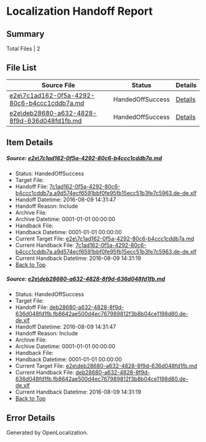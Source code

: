 # <a name='report-top'></a> Localization Handoff Report

## Summary
 Total Files | 2

## File List
 Source File | Status | Details 
 ----------- | ------ | ------- 
 [e2e\7c1ad162-0f5a-4292-80c6-b4ccc1cddb7a.md](https://github.com/OpenLocalizationTestOrg/oltest/blob/263779eeb6337bbfcf149e5c8d0b8bf0ce030645/e2e/7c1ad162-0f5a-4292-80c6-b4ccc1cddb7a.md) | HandedOffSuccess | [Details](#c487f0d063d950f63758dccac44d007ee231996b2)
 [e2e\deb28680-a632-4828-8f9d-636d048fd1fb.md](https://github.com/OpenLocalizationTestOrg/oltest/blob/263779eeb6337bbfcf149e5c8d0b8bf0ce030645/e2e/deb28680-a632-4828-8f9d-636d048fd1fb.md) | HandedOffSuccess | [Details](#1dc55c9f28502bc12c294fad38ae4966b5431ac83)

## Item Details
##### <a name='c487f0d063d950f63758dccac44d007ee231996b2'></a> Source: [e2e\7c1ad162-0f5a-4292-80c6-b4ccc1cddb7a.md](https://github.com/OpenLocalizationTestOrg/oltest/blob/263779eeb6337bbfcf149e5c8d0b8bf0ce030645/e2e/7c1ad162-0f5a-4292-80c6-b4ccc1cddb7a.md)
* Status: HandedOffSuccess
* Target File: 
* Handoff File: [7c1ad162-0f5a-4292-80c6-b4ccc1cddb7a.a9d574ecf6591bbf0fe95fb15ecc51b3fe7c5963.de-de.xlf](https://github.com/OpenLocalizationTestOrg/olhandoff-e2e/blob/fb3c6b93420a8834b297a1f29e9df03ef4a4ab60/ol-handoff/OpenLocalizationTestOrg/ol-test-dede/ci/ht/7c1ad162-0f5a-4292-80c6-b4ccc1cddb7a.a9d574ecf6591bbf0fe95fb15ecc51b3fe7c5963.de-de.xlf)
* Handoff Datetime: 2016-08-09 14:31:47
* Handoff Reason: Include
* Archive File: 
* Archive Datetime: 0001-01-01 00:00:00
* Handback File: 
* Handback Datetime: 0001-01-01 00:00:00
* Current Target File: [e2e\7c1ad162-0f5a-4292-80c6-b4ccc1cddb7a.md](https://github.com/OpenLocalizationTestOrg/ol-test-dede/blob/8ab637743cb5a241a9f24cafec874f4b2305ec89/e2e/7c1ad162-0f5a-4292-80c6-b4ccc1cddb7a.md)
* Current Handback File: [7c1ad162-0f5a-4292-80c6-b4ccc1cddb7a.a9d574ecf6591bbf0fe95fb15ecc51b3fe7c5963.de-de.xlf](https://github.com/OpenLocalizationTestOrg/olhandback-e2e/blob/8e07fc0a6e59aea15667cdf6283021ab046c2c9b/ol-handback/OpenLocalizationTestOrg/ol-test-dede/ci/ht/7c1ad162-0f5a-4292-80c6-b4ccc1cddb7a.a9d574ecf6591bbf0fe95fb15ecc51b3fe7c5963.de-de.xlf)
* Current Handback Datetime: 2016-08-09 14:31:19
* [Back to Top](#report-top)

##### <a name='1dc55c9f28502bc12c294fad38ae4966b5431ac83'></a> Source: [e2e\deb28680-a632-4828-8f9d-636d048fd1fb.md](https://github.com/OpenLocalizationTestOrg/oltest/blob/263779eeb6337bbfcf149e5c8d0b8bf0ce030645/e2e/deb28680-a632-4828-8f9d-636d048fd1fb.md)
* Status: HandedOffSuccess
* Target File: 
* Handoff File: [deb28680-a632-4828-8f9d-636d048fd1fb.fb8642ae500d4ec767989812f3b8b04ce1198d80.de-de.xlf](https://github.com/OpenLocalizationTestOrg/olhandoff-e2e/blob/fb3c6b93420a8834b297a1f29e9df03ef4a4ab60/ol-handoff/OpenLocalizationTestOrg/ol-test-dede/ci/ht/deb28680-a632-4828-8f9d-636d048fd1fb.fb8642ae500d4ec767989812f3b8b04ce1198d80.de-de.xlf)
* Handoff Datetime: 2016-08-09 14:31:47
* Handoff Reason: Include
* Archive File: 
* Archive Datetime: 0001-01-01 00:00:00
* Handback File: 
* Handback Datetime: 0001-01-01 00:00:00
* Current Target File: [e2e\deb28680-a632-4828-8f9d-636d048fd1fb.md](https://github.com/OpenLocalizationTestOrg/ol-test-dede/blob/8ab637743cb5a241a9f24cafec874f4b2305ec89/e2e/deb28680-a632-4828-8f9d-636d048fd1fb.md)
* Current Handback File: [deb28680-a632-4828-8f9d-636d048fd1fb.fb8642ae500d4ec767989812f3b8b04ce1198d80.de-de.xlf](https://github.com/OpenLocalizationTestOrg/olhandback-e2e/blob/8e07fc0a6e59aea15667cdf6283021ab046c2c9b/ol-handback/OpenLocalizationTestOrg/ol-test-dede/ci/ht/deb28680-a632-4828-8f9d-636d048fd1fb.fb8642ae500d4ec767989812f3b8b04ce1198d80.de-de.xlf)
* Current Handback Datetime: 2016-08-09 14:31:19
* [Back to Top](#report-top)


## Error Details

Generated by OpenLocalization.
